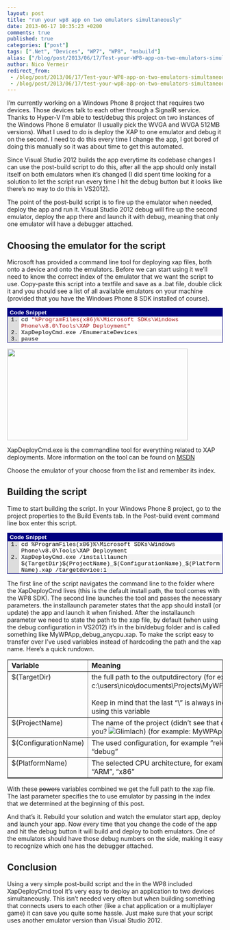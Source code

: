 ```yaml
---
layout: post
title: "run your wp8 app on two emulators simultaneously"
date: 2013-06-17 10:35:23 +0200
comments: true
published: true
categories: ["post"]
tags: [".Net", "Devices", "WP7", "WP8", "msbuild"]
alias: ["/blog/post/2013/06/17/Test-your-WP8-app-on-two-emulators-simultaneously.aspx", "/blog/post/2013/06/17/test-your-wp8-app-on-two-emulators-simultaneously.aspx"]
author: Nico Vermeir
redirect_from:
 - /blog/post/2013/06/17/Test-your-WP8-app-on-two-emulators-simultaneously.aspx
 - /blog/post/2013/06/17/test-your-wp8-app-on-two-emulators-simultaneously.aspx
---
```

<p>I’m currently working on a Windows Phone 8 project that requires two devices. Those devices talk to each other through a SignalR service. Thanks to Hyper-V I’m able to test/debug this project on two instances of the Windows Phone 8 emulator (I usually pick the WVGA and WVGA 512MB versions). What I used to do is deploy the XAP to one emulator and debug it on the second. I need to do this every time I change the app, I got bored of doing this manually so it was about time to get this automated.</p>  <p>Since Visual Studio 2012 builds the app everytime its codebase changes I can use the post-build script to do this, after all the app should only install itself on both emulators when it’s changed (I did spent time looking for a solution to let the script run every time I hit the debug button but it looks like there’s no way to do this in VS2012). </p>  <p>The point of the post-build script is to fire up the emulator when needed, deploy the app and run it. Visual Studio 2012 debug will fire up the second emulator, deploy the app there and launch it with debug, meaning that only one emulator will have a debugger attached.</p>  <h2>Choosing the emulator for the script</h2>  <p>Microsoft has provided a command line tool for deploying xap files, both onto a device and onto the emulators. Before we can start using it we’ll need to know the correct index of the emulator that we want the script to use. Copy-paste this script into a textfile and save as a .bat file, double click it and you should see a list of all available emulators on your machine (provided that you have the Windows Phone 8 SDK installed of course).</p>  <div id="scid:9ce6104f-a9aa-4a17-a79f-3a39532ebf7c:b07452a6-8352-4402-9468-f0f7011e78d0" class="wlWriterEditableSmartContent" style="float: none; padding-bottom: 0px; padding-top: 0px; padding-left: 0px; margin: 0px; display: inline; padding-right: 0px"> <div style="border: #000080 1px solid; color: #000; font-family: 'Courier New', Courier, Monospace; font-size: 10pt"> <div style="background: #000080; color: #fff; font-family: Verdana, Tahoma, Arial, sans-serif; font-weight: bold; padding: 2px 5px">Code Snippet</div> <div style="background: #ddd; max-height: 300px; overflow: auto"> <ol start="1" style="background: #ffffff; margin: 0 0 0 2em; padding: 0 0 0 5px;"> <li><span style="background:#ffffff;color:#000000">cd </span><span style="background:#ffffff;color:#a31515">&quot;%ProgramFiles(x86)%&#92;Microsoft SDKs&#92;Windows Phone&#92;v8.0&#92;Tools&#92;XAP Deployment&quot;</span></li> <li style="background: #f3f3f3"><span style="background:#ffffff;color:#000000">XapDeployCmd.exe /EnumerateDevices</span></li> <li><span style="background:#ffffff;color:#000000">pause</span></li> </ol> </div> </div> </div>  <p><a href="http://i39.tinypic.com/hvec79.jpg" target="_blank"><img src="http://i39.tinypic.com/hvec79.jpg" width="422" height="214" /></a></p>  <p>XapDeployCmd.exe is the commandline tool for everything related to XAP deployments. More information on the tool can be found on <a href="http://msdn.microsoft.com/en-us/library/windowsphone/develop/ff402565(v=vs.105).aspx#BKMK_commandline" target="_blank">MSDN</a></p>  <p>Choose the emulator of your choose from the list and remember its index.</p>  <h2>Building the script</h2>  <p>Time to start building the script. In your Windows Phone 8 project, go to the project properties to the Build Events tab. In the Post-build event command line box enter this script.</p>  <div id="scid:9ce6104f-a9aa-4a17-a79f-3a39532ebf7c:30340163-a385-4d7c-8bcd-c88c00725b38" class="wlWriterEditableSmartContent" style="float: none; padding-bottom: 0px; padding-top: 0px; padding-left: 0px; margin: 0px; display: inline; padding-right: 0px"> <div style="border: #000080 1px solid; color: #000; font-family: 'Courier New', Courier, Monospace; font-size: 10pt"> <div style="background: #000080; color: #fff; font-family: Verdana, Tahoma, Arial, sans-serif; font-weight: bold; padding: 2px 5px">Code Snippet</div> <div style="background: #ddd; max-height: 300px; overflow: auto"> <ol start="1" style="background: #ffffff; margin: 0 0 0 2em; padding: 0 0 0 5px;"> <li><span style="background:#ffffff;color:#000000">cd %ProgramFiles(x86)%&#92;Microsoft SDKs&#92;Windows Phone&#92;v8.0&#92;Tools&#92;XAP Deployment</span></li> <li style="background: #f3f3f3"><span style="background:#ffffff;color:#000000">XapDeployCmd.exe /installlaunch $(TargetDir)$(ProjectName)_$(ConfigurationName)_$(PlatformName).xap /targetdevice:1</span></li> </ol> </div> </div> </div>  <p>The first line of the script navigates the command line to the folder where the XapDeployCmd lives (this is the default install path, the tool comes with the WP8 SDK). The second line launches the tool and passes the necessary parameters. the installaunch parameter states that the app should install (or update) the app and launch it when finished. After the installaunch parameter we need to state the path to the xap file, by default (when using the debug configuration in VS2012) it’s in the bin/debug folder and is called something like MyWPApp_debug_anycpu.xap. To make the script easy to transfer over I’ve used variables instead of hardcoding the path and the xap name. Here’s a quick rundown.</p>  <table cellspacing="0" cellpadding="2" width="601" border="1"><tbody>     <tr>       <td valign="top" width="200"><strong>Variable</strong></td>        <td valign="top" width="399"><strong>Meaning</strong></td>     </tr>      <tr>       <td valign="top" width="200">$(TargetDir)</td>        <td valign="top" width="399">the full path to the outputdirectory (for example: c:\users\nico\documents\Projects\MyWPApp\bin\debug\)          <br />          <br />Keep in mind that the last “\” is always included when using this variable</td>     </tr>      <tr>       <td valign="top" width="200">$(ProjectName)</td>        <td valign="top" width="399">The name of the project (didn’t see that one coming, did you? <img class="wlEmoticon wlEmoticon-smile" style="border-top-style: none; border-left-style: none; border-bottom-style: none; border-right-style: none" alt="Glimlach" src="http://www.spikie.be/blog/images/wlEmoticon-smile_22.png" />) (for example: MyWPApp)</td>     </tr>      <tr>       <td valign="top" width="200">$(ConfigurationName)</td>        <td valign="top" width="399">The used configuration, for example ”release” or “debug”</td>     </tr>      <tr>       <td valign="top" width="200">$(PlatformName)</td>        <td valign="top" width="399">The selected CPU architecture, for example “AllCpu”, “ARM”, “x86”</td>     </tr>   </tbody></table>  <p>With these <strike>powers</strike> variables combined we get the full path to the xap file. The last parameter specifies the to use emulator by passing in the index that we determined at the beginning of this post.</p>  <p>And that’s it. Rebuild your solution and watch the emulator start app, deploy and launch your app. Now every time that you change the code of the app and hit the debug button it will build and deploy to both emulators. One of the emulators should have those debug numbers on the side, making it easy to recognize which one has the debugger attached.</p>  <h2>Conclusion</h2>  <p>Using a very simple post-build script and the in the WP8 included XapDeployCmd tool it’s very easy to deploy an application to two devices simultaneously. This isn’t needed very often but when building something that connects users to each other (like a chat application or a multiplayer game) it can save you quite some hassle. Just make sure that your script uses another emulator version than Visual Studio 2012.</p>  <p>&#160;</p>  <p><script type="text/javascript">// <![CDATA[
google_ad_client = "ca-pub-2343948435149147";
/* spikie.be underpost */
google_ad_slot = "9230774310";
google_ad_width = 468;
google_ad_height = 60;
// ]]
{% include imported_disclaimer.html %}
